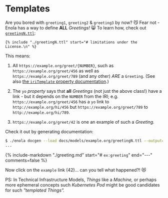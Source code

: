 <!--
    SPDX-License-Identifier: Apache-2.0

    Copyright 2024 The Enola <https://enola.dev> Authors

    Licensed under the Apache License, Version 2.0 (the "License");
    you may not use this file except in compliance with the License.
    You may obtain a copy of the License at

        https://www.apache.org/licenses/LICENSE-2.0

    Unless required by applicable law or agreed to in writing, software
    distributed under the License is distributed on an "AS IS" BASIS,
    WITHOUT WARRANTIES OR CONDITIONS OF ANY KIND, either express or implied.
    See the License for the specific language governing permissions and
    limitations under the License.
-->

# Templates

Are you bored with `greeting1`, `greeting2` & `greeting3` by now? 😼 Fear not - Enola has a way to define **ALL** _Greetings!_ 😸 To learn how, check out [`greetingN.ttl`](greetingN.ttl):

```turtle
{% include "./greetingN.ttl" start="# limitations under the License.\n" %}
```

This means:

1. All `https://example.org/greet/{NUMBER}`, such as `https://example.org/greet/456` as well as `https://example.org/greet/789` (and any other) _ARE_ a `Greeting`. (See also [the `iriTemplate` property documentation](../enola.dev/iriTemplate.md).)

1. The `yo` _property_ says that **all** _Greetings_ (not just the above class!) have a link - but it depends on the `NUMBER` from the IRI; e.g. `https://example.org/greet/456` has a `yo` link to `http://example.org/hi/456` but `https://example.org/greet/789` to `http://example.org/hi/789`.

1. `https://example.org/greet/42` is one an example of such a _Greeting._

Check it out by generating documentation:

```bash cd .././.././..
$ ./enola docgen --load docs/models/example.org/greetingN.ttl --output=/tmp/models/ --no-index
...
```

{% include-markdown "./greeting.md" start="# `ex:greeting`" end="---" comments=false %}

Now click on the `example` link (42)... can you tell what happened?! 😻

PS: In Technical Infrastructure Models, _Things_ like a _Machine,_ or perhaps more ephemeral concepts such _Kubernetes Pod_ might be good candidates for such _"templated Things"._

